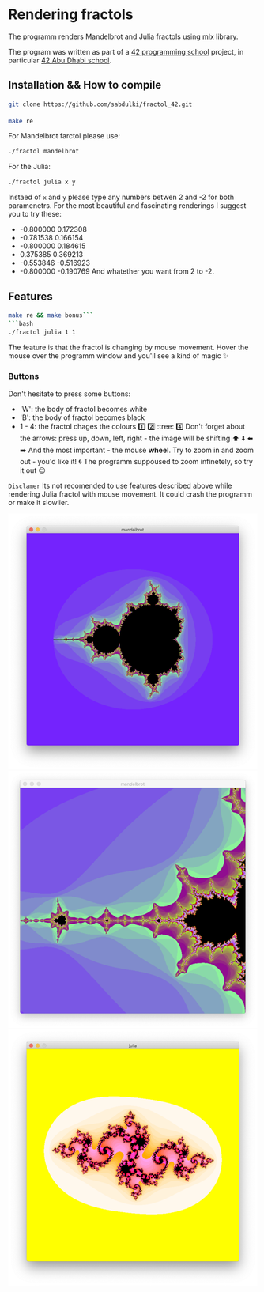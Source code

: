

# Rendering fractols

The programm renders Mandelbrot and Julia fractols using [mlx](https://harm-smits.github.io/42docs/libs/minilibx/getting_started.html) library.  

The program was written as part of a [42 programming school](https://42.fr/en/homepage/) project, 
in particular [42 Abu Dhabi school](https://42abudhabi.ae/).

<!-- ## Table of Contents -->

<!-- # Description
What the fractol is? Why there are different fractols in the world? 
Whats the difference between Mandelbrot and Julia? What paramentrs the Julia needs? -->

## Installation && How to compile
```bash
git clone https://github.com/sabdulki/fractol_42.git

make re
```
For Mandelbrot farctol please use:
```bash
./fractol mandelbrot
```
For the Julia:
```bash
./fractol julia x y
```

Instaed of `x` and `y` please type any numbers betwen 2 and -2 for both paramenetrs. For the most beautiful and fascinating renderings I suggest you to try these: 
- -0.800000 0.172308
- -0.781538 0.166154
- -0.800000 0.184615
-  0.375385 0.369213
- -0.553846 -0.516923
- -0.800000 -0.190769
And whatether you want from 2 to -2.

## Features

```bash
make re && make bonus```
```bash 
./fractol julia 1 1
```

The feature is that the fractol is changing by mouse movement. 
Hover the mouse over the programm window and you'll see a kind of magic :sparkles:

### Buttons

Don't hesitate to press some buttons:
- 'W': the body of fractol becomes white
- 'B': the body of fractol becomes black
- 1 - 4: the fractol chages the colours :one: :two: :tree: :four:
Don't forget about the arrows: press up, down, left, right - the image will be shifting :arrow_up: :arrow_down: :arrow_left: :arrow_right:
And the most important - the mouse **wheel**. Try to zoom in and zoom out - you'd like it! :cyclone:
The programm suppoused to zoom infinetely, so try it out :wink:

`Disclamer` 
Its not recomended to use features described above while rendering Julia fractol with mouse movement. It could crash the programm or make it slowlier.


<!-- ![Alt Text - description of the image](url to the image you want to include) -->
![mandelbrot](./imgs/mandelbrot.png)
![mandelbrot zoomed](./imgs/mandelbrot-zoomed.png)
![julia](./imgs/julia%20-0.8%200.18.png)